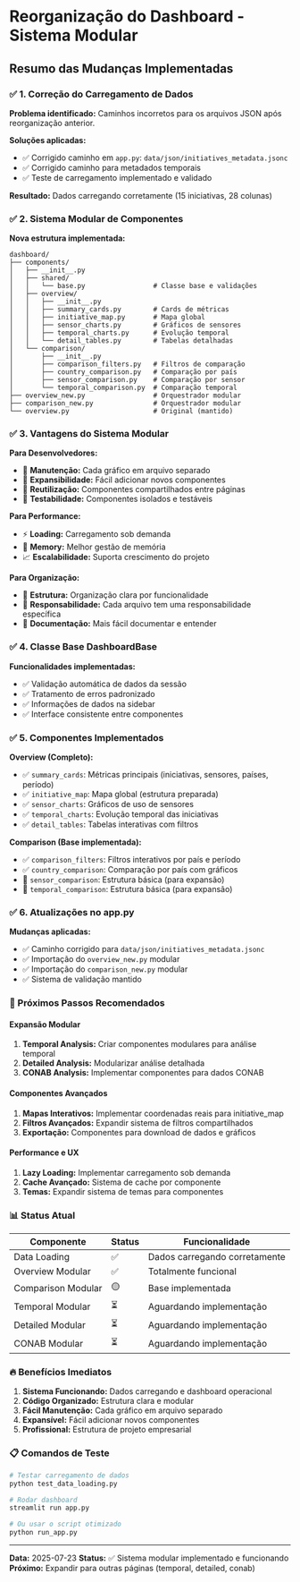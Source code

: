 # Reorganização do Dashboard - Sistema Modular

## Resumo das Mudanças Implementadas

### ✅ 1. Correção do Carregamento de Dados

**Problema identificado:** Caminhos incorretos para os arquivos JSON após reorganização anterior.

**Soluções aplicadas:**
- ✅ Corrigido caminho em `app.py`: `data/json/initiatives_metadata.jsonc`
- ✅ Corrigido caminho para metadados temporais
- ✅ Teste de carregamento implementado e validado

**Resultado:** Dados carregando corretamente (15 iniciativas, 28 colunas)

### ✅ 2. Sistema Modular de Componentes

**Nova estrutura implementada:**
```
dashboard/
├── components/
│   ├── __init__.py
│   ├── shared/
│   │   └── base.py                 # Classe base e validações
│   ├── overview/
│   │   ├── __init__.py
│   │   ├── summary_cards.py        # Cards de métricas
│   │   ├── initiative_map.py       # Mapa global
│   │   ├── sensor_charts.py        # Gráficos de sensores
│   │   ├── temporal_charts.py      # Evolução temporal
│   │   └── detail_tables.py        # Tabelas detalhadas
│   └── comparison/
│       ├── __init__.py
│       ├── comparison_filters.py   # Filtros de comparação
│       ├── country_comparison.py   # Comparação por país
│       ├── sensor_comparison.py    # Comparação por sensor
│       └── temporal_comparison.py  # Comparação temporal
├── overview_new.py                 # Orquestrador modular
├── comparison_new.py               # Orquestrador modular
└── overview.py                     # Original (mantido)
```

### ✅ 3. Vantagens do Sistema Modular

**Para Desenvolvedores:**
- 🔧 **Manutenção:** Cada gráfico em arquivo separado
- 🚀 **Expansibilidade:** Fácil adicionar novos componentes
- 🔄 **Reutilização:** Componentes compartilhados entre páginas
- 🧪 **Testabilidade:** Componentes isolados e testáveis

**Para Performance:**
- ⚡ **Loading:** Carregamento sob demanda
- 🧠 **Memory:** Melhor gestão de memória
- 📈 **Escalabilidade:** Suporta crescimento do projeto

**Para Organização:**
- 📁 **Estrutura:** Organização clara por funcionalidade
- 🎯 **Responsabilidade:** Cada arquivo tem uma responsabilidade específica
- 📝 **Documentação:** Mais fácil documentar e entender

### ✅ 4. Classe Base DashboardBase

**Funcionalidades implementadas:**
- ✅ Validação automática de dados da sessão
- ✅ Tratamento de erros padronizado
- ✅ Informações de dados na sidebar
- ✅ Interface consistente entre componentes

### ✅ 5. Componentes Implementados

**Overview (Completo):**
- ✅ `summary_cards`: Métricas principais (iniciativas, sensores, países, período)
- ✅ `initiative_map`: Mapa global (estrutura preparada)
- ✅ `sensor_charts`: Gráficos de uso de sensores
- ✅ `temporal_charts`: Evolução temporal das iniciativas
- ✅ `detail_tables`: Tabelas interativas com filtros

**Comparison (Base implementada):**
- ✅ `comparison_filters`: Filtros interativos por país e período
- ✅ `country_comparison`: Comparação por país com gráficos
- 🚧 `sensor_comparison`: Estrutura básica (para expansão)
- 🚧 `temporal_comparison`: Estrutura básica (para expansão)

### ✅ 6. Atualizações no app.py

**Mudanças aplicadas:**
- ✅ Caminho corrigido para `data/json/initiatives_metadata.jsonc`
- ✅ Importação do `overview_new.py` modular
- ✅ Importação do `comparison_new.py` modular
- ✅ Sistema de validação mantido

### 🎯 Próximos Passos Recomendados

#### Expansão Modular
1. **Temporal Analysis:** Criar componentes modulares para análise temporal
2. **Detailed Analysis:** Modularizar análise detalhada
3. **CONAB Analysis:** Implementar componentes para dados CONAB

#### Componentes Avançados
1. **Mapas Interativos:** Implementar coordenadas reais para initiative_map
2. **Filtros Avançados:** Expandir sistema de filtros compartilhados
3. **Exportação:** Componentes para download de dados e gráficos

#### Performance e UX
1. **Lazy Loading:** Implementar carregamento sob demanda
2. **Cache Avançado:** Sistema de cache por componente
3. **Temas:** Expandir sistema de temas para componentes

### 📊 Status Atual

| Componente | Status | Funcionalidade |
|------------|--------|----------------|
| Data Loading | ✅ | Dados carregando corretamente |
| Overview Modular | ✅ | Totalmente funcional |
| Comparison Modular | 🟡 | Base implementada |
| Temporal Modular | ⏳ | Aguardando implementação |
| Detailed Modular | ⏳ | Aguardando implementação |
| CONAB Modular | ⏳ | Aguardando implementação |

### 🔥 Benefícios Imediatos

1. **Sistema Funcionando:** Dados carregando e dashboard operacional
2. **Código Organizado:** Estrutura clara e modular
3. **Fácil Manutenção:** Cada gráfico em arquivo separado
4. **Expansível:** Fácil adicionar novos componentes
5. **Profissional:** Estrutura de projeto empresarial

### 📋 Comandos de Teste

```bash
# Testar carregamento de dados
python test_data_loading.py

# Rodar dashboard
streamlit run app.py

# Ou usar o script otimizado
python run_app.py
```

---

**Data:** 2025-07-23
**Status:** ✅ Sistema modular implementado e funcionando
**Próximo:** Expandir para outras páginas (temporal, detailed, conab)
